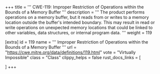 +++
title = '''
CWE-119: Improper Restriction of Operations within the Bounds of a Memory Buffer
'''
description	= '''
The product performs operations on a memory buffer, but it reads from or writes to a memory location outside the buffer's intended boundary. This may result in read or write operations on unexpected memory locations that could be linked to other variables, data structures, or internal program data.
'''
weight = 119

[extra]
id = 119
name = '''
Improper Restriction of Operations within the Bounds of a Memory Buffer
'''
url = "https://cwe.mitre.org/data/definitions/119.html"
vote = "Virtually Impossible"
class = "Class"
clippy_helps = false
rust_docs_links = [
	
]
+++
